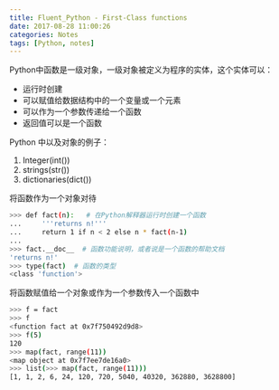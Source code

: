 ```yaml
---
title: Fluent_Python - First-Class functions
date: 2017-08-28 11:00:26
categories: Notes
tags: [Python, notes]
---
```


Python中函数是一级对象，一级对象被定义为程序的实体，这个实体可以：
- 运行时创建
- 可以赋值给数据结构中的一个变量或一个元素
- 可以作为一个参数传递给一个函数
- 返回值可以是一个函数

<!--- more -->
Python 中以及对象的例子：
1. Integer(int())
2. strings(str())
3. dictionaries(dict())

将函数作为一个对象对待

```bash
>>> def fact(n):   # 在Python解释器运行时创建一个函数
...     '''returns n!'''
...     return 1 if n < 2 else n * fact(n-1)
...
>>> fact.__doc__  # 函数功能说明，或者说是一个函数的帮助文档
'returns n!'
>>> type(fact)  # 函数的类型
<class 'function'>
```

将函数赋值给一个对象或作为一个参数传入一个函数中

```bash
>>> f = fact
>>> f
<function fact at 0x7f750492d9d8>
>>> f(5)
120
>>> map(fact, range(11))
<map object at 0x7f7ee7de16a0>
>>> list(>>> map(fact, range(11)))
[1, 1, 2, 6, 24, 120, 720, 5040, 40320, 362880, 3628800]
```
